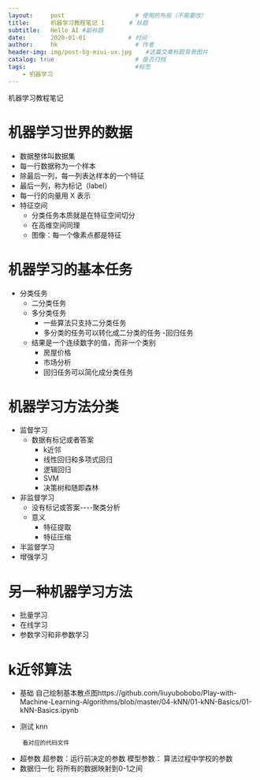 ```yaml
---
layout:     post                    # 使用的布局（不需要改）
title:      机器学习教程笔记 1       # 标题
subtitle:   Hello AI #副标题
date:       2020-01-01            # 时间
author:     hk                      # 作者
header-img: img/post-bg-miui-ux.jpg    #这篇文章标题背景图片
catalog: true                       # 是否归档
tags:                               #标签
    - 机器学习
---
```

<!-- TOC -->机器学习教程笔记<!-- /TOC -->

# 机器学习世界的数据
- 数据整体叫数据集
- 每一行数据称为一个样本
- 除最后一列，每一列表达样本的一个特征
- 最后一列，称为标记（label）
- 每一行的向量用 X 表示
- 特征空间
    - 分类任务本质就是在特征空间切分
    - 在高维空间同理
    - 图像：每一个像素点都是特征
# 机器学习的基本任务
- 分类任务
    - 二分类任务
    - 多分类任务
        - 一些算法只支持二分类任务
        - 多分类的任务可以转化成二分类的任务
-回归任务
    - 结果是一个连续数字的值，而非一个类别
        - 房屋价格
        - 市场分析
        - 回归任务可以简化成分类任务

# 机器学习方法分类
- 监督学习
    - 数据有标记或者答案
        - k近邻
        - 线性回归和多项式回归
        - 逻辑回归
        - SVM
        - 决策树和随即森林
- 非监督学习
    - 没有标记或答案----聚类分析
    - 意义
        - 特征提取
        - 特征压缩
- 半监督学习
- 增强学习

# 另一种机器学习方法
- 批量学习
- 在线学习
- 参数学习和非参数学习

# k近邻算法
- 基础 自己绘制基本散点图https://github.com/liuyubobobo/Play-with-Machine-Learning-Algorithms/blob/master/04-kNN/01-kNN-Basics/01-kNN-Basics.ipynb

- 测试 knn


```
    看对应的代码文件
```
- 超参数
    超参数：运行前决定的参数
    模型参数： 算法过程中学校的参数
- 数据归一化
    将所有的数据映射到0-1之间
